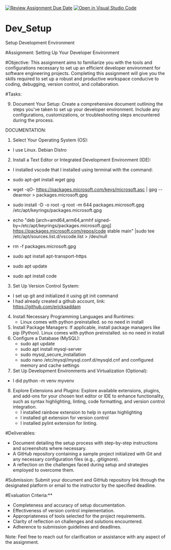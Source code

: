 [![Review Assignment Due Date](https://classroom.github.com/assets/deadline-readme-button-24ddc0f5d75046c5622901739e7c5dd533143b0c8e959d652212380cedb1ea36.svg)](https://classroom.github.com/a/vbnbTt5m)
[![Open in Visual Studio Code](https://classroom.github.com/assets/open-in-vscode-718a45dd9cf7e7f842a935f5ebbe5719a5e09af4491e668f4dbf3b35d5cca122.svg)](https://classroom.github.com/online_ide?assignment_repo_id=15213591&assignment_repo_type=AssignmentRepo)
# Dev_Setup
Setup Development Environment

#Assignment: Setting Up Your Developer Environment

#Objective:
This assignment aims to familiarize you with the tools and configurations necessary to set up an efficient developer environment for software engineering projects. Completing this assignment will give you the skills required to set up a robust and productive workspace conducive to coding, debugging, version control, and collaboration.

#Tasks:

9. Document Your Setup:
    Create a comprehensive document outlining the steps you've taken to set up your developer environment. Include any configurations, customizations, or troubleshooting steps encountered during the process. 

DOCUMENTATION:
1.  Select Your Operating System (OS):
- I use Linux. Debian Distro

2. Install a Text Editor or Integrated Development Environment (IDE):

- I installed vscode that I installed using terminal with the command: 

- sudo apt-get install wget gpg
- wget -qO- https://packages.microsoft.com/keys/microsoft.asc | gpg --dearmor > packages.microsoft.gpg
- sudo install -D -o root -g root -m 644 packages.microsoft.gpg /etc/apt/keyrings/packages.microsoft.gpg
- echo "deb [arch=amd64,arm64,armhf signed-by=/etc/apt/keyrings/packages.microsoft.gpg] https://packages.microsoft.com/repos/code stable main" |sudo tee /etc/apt/sources.list.d/vscode.list > /dev/null
- rm -f packages.microsoft.gpg
- sudo apt install apt-transport-https
- sudo apt update
- sudo apt install code


3. Set Up Version Control System:
 - I set up git and initialized it using git init command
  - I had already created a github account, link: https://github.com/ericksaddam


4. Install Necessary Programming Languages and Runtimes:
    - Linux comes with python preinstalled. so no need in install
5. Install Package Managers:
   If applicable, install package managers like pip (Python).
Linux comes with python preinstalled. so no need in install
6. Configure a Database (MySQL):
    - sudo apt update
    - sudo apt install mysql-server
    - sudo mysql_secure_installation
    - sudo nano /etc/mysql/mysql.conf.d/mysqld.cnf and configured memory and cache settings
7. Set Up Development Environments and Virtualization (Optional):
  - I did python -m venv myvenv
8. Explore Extensions and Plugins:
   Explore available extensions, plugins, and add-ons for your chosen text editor or IDE to enhance functionality, such as syntax highlighting, linting, code formatting, and version control integration.
   - I installed rainbow extension to help in syntax highlighting
   - I installed git extension for version control
   - I installed pylint extension for linting.

#Deliverables:
- Document detailing the setup process with step-by-step instructions and screenshots where necessary.
- A GitHub repository containing a sample project initialized with Git and any necessary configuration files (e.g., .gitignore).
- A reflection on the challenges faced during setup and strategies employed to overcome them.

#Submission:
Submit your document and GitHub repository link through the designated platform or email to the instructor by the specified deadline.

#Evaluation Criteria:**
- Completeness and accuracy of setup documentation.
- Effectiveness of version control implementation.
- Appropriateness of tools selected for the project requirements.
- Clarity of reflection on challenges and solutions encountered.
- Adherence to submission guidelines and deadlines.

Note: Feel free to reach out for clarification or assistance with any aspect of the assignment.

